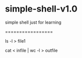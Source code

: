 simple-shell-v1.0
=================

simple shell just for learning

=================


ls -l > file1

cat < infile | wc -l > outfile


